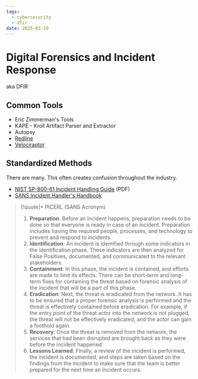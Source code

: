 ```yaml
---
tags:
  - cybersecurity
  - dfir
date: 2025-03-20
---
```

# Digital Forensics and Incident Response
aka DFIR

## Common Tools

- Eric Zimmerman's Tools
- KAPE - Kroll Artifact Parser and Extractor
- Autopsy
- [Redline](https://fireeye.market/apps/211364)
- [Velociraptor](https://docs.velociraptor.app/docs/overview/)

## Standardized Methods
There are many. This often creates confusion throughout the industry.

- [NIST SP-800-61 Incident Handling Guide](https://nvlpubs.nist.gov/nistpubs/SpecialPublications/NIST.SP.800-61r2.pdf) (PDF)
- [SANS Incident Handler's Handbook](https://www.sans.org/white-papers/33901/)

> [!quote]+ PICERL (SANS Acronym)
> 1. **Preparation**: Before an incident happens, preparation needs to be done so that everyone is ready in case of an incident. Preparation includes having the required people, processes, and technology to prevent and respond to incidents.
> 2. **Identification**: An incident is identified through some indicators in the identification phase. These indicators are then analyzed for False Positives, documented, and communicated to the relevant stakeholders.
> 3. **Containment**: In this phase, the incident is contained, and efforts are made to limit its effects. There can be short-term and long-term fixes for containing the threat based on forensic analysis of the incident that will be a part of this phase.
> 4. **Eradication**: Next, the threat is eradicated from the network. It has to be ensured that a proper forensic analysis is performed and the threat is effectively contained before eradication. For example, if the entry point of the threat actor into the network is not plugged, the threat will not be effectively eradicated, and the actor can gain a foothold again.
> 5. **Recovery**: Once the threat is removed from the network, the services that had been disrupted are brought back as they were before the incident happened.
> 6. **Lessons Learned**: Finally, a review of the incident is performed, the incident is documented, and steps are taken based on the findings from the incident to make sure that the team is better prepared for the next time an incident occurs.